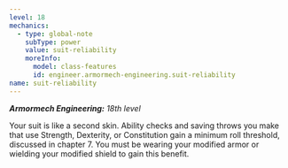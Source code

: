 ```yaml
---
level: 18
mechanics:
  - type: global-note
    subType: power
    value: suit-reliability
    moreInfo:
      model: class-features
      id: engineer.armormech-engineering.suit-reliability
name: suit-reliability
---
```

_**Armormech Engineering:** 18th level_
Your suit is like a second skin. Ability checks and saving throws you make that use Strength, Dexterity, or Constitution gain a minimum roll threshold, discussed in chapter 7. You must be wearing your modified armor or wielding your modified shield to gain this benefit.